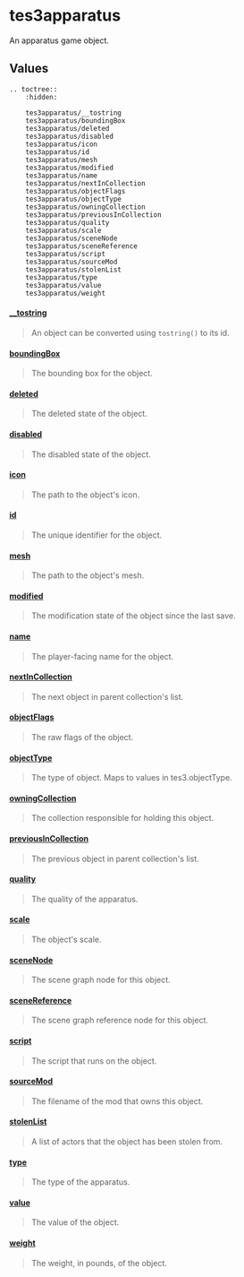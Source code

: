 # tes3apparatus

An apparatus game object.

## Values

```eval_rst
.. toctree::
    :hidden:

    tes3apparatus/__tostring
    tes3apparatus/boundingBox
    tes3apparatus/deleted
    tes3apparatus/disabled
    tes3apparatus/icon
    tes3apparatus/id
    tes3apparatus/mesh
    tes3apparatus/modified
    tes3apparatus/name
    tes3apparatus/nextInCollection
    tes3apparatus/objectFlags
    tes3apparatus/objectType
    tes3apparatus/owningCollection
    tes3apparatus/previousInCollection
    tes3apparatus/quality
    tes3apparatus/scale
    tes3apparatus/sceneNode
    tes3apparatus/sceneReference
    tes3apparatus/script
    tes3apparatus/sourceMod
    tes3apparatus/stolenList
    tes3apparatus/type
    tes3apparatus/value
    tes3apparatus/weight
```

#### [__tostring](tes3apparatus/__tostring.md)

> An object can be converted using ``tostring()`` to its id.

#### [boundingBox](tes3apparatus/boundingBox.md)

> The bounding box for the object.

#### [deleted](tes3apparatus/deleted.md)

> The deleted state of the object.

#### [disabled](tes3apparatus/disabled.md)

> The disabled state of the object.

#### [icon](tes3apparatus/icon.md)

> The path to the object's icon.

#### [id](tes3apparatus/id.md)

> The unique identifier for the object.

#### [mesh](tes3apparatus/mesh.md)

> The path to the object's mesh.

#### [modified](tes3apparatus/modified.md)

> The modification state of the object since the last save.

#### [name](tes3apparatus/name.md)

> The player-facing name for the object.

#### [nextInCollection](tes3apparatus/nextInCollection.md)

> The next object in parent collection's list.

#### [objectFlags](tes3apparatus/objectFlags.md)

> The raw flags of the object.

#### [objectType](tes3apparatus/objectType.md)

> The type of object. Maps to values in tes3.objectType.

#### [owningCollection](tes3apparatus/owningCollection.md)

> The collection responsible for holding this object.

#### [previousInCollection](tes3apparatus/previousInCollection.md)

> The previous object in parent collection's list.

#### [quality](tes3apparatus/quality.md)

> The quality of the apparatus.

#### [scale](tes3apparatus/scale.md)

> The object's scale.

#### [sceneNode](tes3apparatus/sceneNode.md)

> The scene graph node for this object.

#### [sceneReference](tes3apparatus/sceneReference.md)

> The scene graph reference node for this object.

#### [script](tes3apparatus/script.md)

> The script that runs on the object.

#### [sourceMod](tes3apparatus/sourceMod.md)

> The filename of the mod that owns this object.

#### [stolenList](tes3apparatus/stolenList.md)

> A list of actors that the object has been stolen from.

#### [type](tes3apparatus/type.md)

> The type of the apparatus.

#### [value](tes3apparatus/value.md)

> The value of the object.

#### [weight](tes3apparatus/weight.md)

> The weight, in pounds, of the object.
